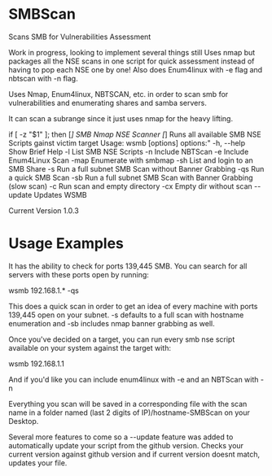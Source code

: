 # SMBScan
Scans SMB for Vulnerabilities Assessment

Work in progress, looking to implement several things still
Uses nmap but packages all the NSE scans in one script for quick assessment instead of having to pop each NSE one by one!
Also does Enum4linux with -e flag and nbtscan with -n flag.

Uses Nmap, Enum4linux, NBTSCAN, etc. in order to scan smb for vulnerabilities and enumerating shares and samba servers.

It can scan a subrange since it just uses nmap for the heavy lifting.

if [ -z "$1" ]; then
[*] SMB Nmap NSE Scanner
[*] Runs all available SMB NSE Scripts gainst victim target
 Usage: wsmb <target> [options]
options:"
-h, --help                    Show Brief Help
-l                            List SMB NSE Scripts
-n                            Include NBTScan
-e                            Include Enum4Linux Scan
-map                          Enumerate with smbmap
-sh                           List and login to an SMB Share
-s                            Run a full subnet SMB Scan without Banner Grabbing
-qs                           Run a quick SMB Scan
-sb                           Run a full subnet SMB Scan with Banner Grabbing (slow scan)
-c                            Run scan and empty directory
-cx                           Empty dir without scan
--update                      Updates WSMB

Current Version 1.0.3

# Usage Examples
It has the ability to check for ports 139,445 SMB.  You can search for all servers with these ports open by running:

wsmb 192.168.1.* -qs

This does a quick scan in order to get an idea of every machine with ports 139,445 open on your subnet.  -s defaults to a full scan with hostname enumeration and -sb includes nmap banner grabbing as well.

Once you've decided on a target, you can run every smb nse script available on your system against the target with:

wsmb 192.168.1.1

And if you'd like you can include enum4linux with -e and an NBTScan with -n

Everything you scan will be saved in a corresponding file with the scan name in a folder named (last 2 digits of IP)/hostname-SMBScan on your Desktop.

Several more features to come so a --update feature was added to automatically update your script from the github version.  Checks your current version against github version and if current version doesnt match, updates your file.
